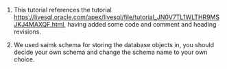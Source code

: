 1) This tutorial references the tutorial https://livesql.oracle.com/apex/livesql/file/tutorial_JN0V7TL1WLTHR9MSJKJ4MAXQF.html,
having added some code and comment and heading revisions.

2) We used saimk schema for storing the database objects in, you should decide 
your own schema and change the schema name to your own choice.